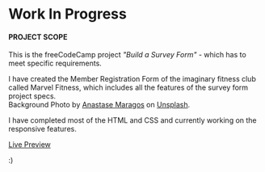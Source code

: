 # Work In Progress

#### PROJECT SCOPE

This is the freeCodeCamp project *"Build a Survey Form"* - 
which has to meet specific requirements. 

I have created the Member Registration Form of the imaginary fitness club 
called Marvel Fitness, which includes all the features of the survey form project specs.<br>
Background Photo by [Anastase Maragos](https://unsplash.com/@visualsbyroyalz?utm_source=unsplash&utm_medium=referral&utm_content=creditCopyText) on [Unsplash](https://unsplash.com/photos/DHsdSeCpjRU?utm_source=unsplash&utm_medium=referral&).

I have completed most of the HTML and CSS and currently working on the responsive features.

[Live Preview](https://raw.githack.com/codxJC/P7.Marvel_Fitness_Registration_Form/master/index.html)

:)
  
